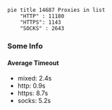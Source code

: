 
```mermaid
pie title 14687 Proxies in list
    "HTTP" : 11180
    "HTTPS": 1143
    "SOCKS" : 2643
```

### Some Info
#### Average Timeout

- mixed: 2.4s
- http: 0.9s
- https: 8.7s
- socks: 5.2s